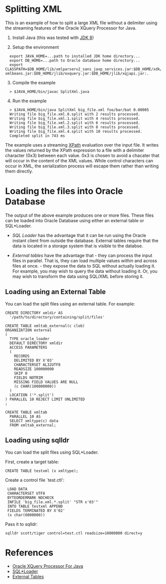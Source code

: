 # Splitting XML

This is an example of how to split a large XML file without a
delimiter using the streaming features of the Oracle XQuery Processor
for Java.

1. Install Java (this was tested with [JDK 8](https://www.oracle.com/java/technologies/javase/javase-jdk8-downloads.html))
   

2. Setup the environment 
``` 
  export JAVA_HOME=...path to installed JDK home directory...
  export DB_HOME=...path to Oracle database home directory...
  export CLASSPATH=$DB_HOME/lib/xmlparserv2_sans_jaxp_services.jar:$DB_HOME/xdk/jlib/apache-xmlbeans.jar:$DB_HOME/jlib/oxquery.jar:$DB_HOME/jlib/xqjapi.jar:.
```

3. Compile the example
```
  > $JAVA_HOME/bin/javac SplitXml.java
```

4. Run the example
```
  > $JAVA_HOME/bin/java SplitXml big_file.xml foo/bar/bat 0.00005
  Writing file big_file.xml.0.split with 2 results processed. 
  Writing file big_file.xml.1.split with 4 results processed. 
  Writing file big_file.xml.2.split with 6 results processed. 
  Writing file big_file.xml.3.split with 8 results processed. 
  Writing file big_file.xml.4.split with 10 results processed. 
  Completed split in 743 ms
```

The example uses a streaming
[XPath](https://www.w3schools.com/xml/xpath_intro.asp) evaluation over
the input file.  It writes the values returned by the XPath expression
to a file with a delimiter character (0x3) between each value.  0x3 is
chosen to avoid a chacater that will occur in the content of the XML
values.  While control characters can occur in XML, the serialization
process will escape them rather than writing them directly. 

# Loading the files into Oracle Database

The output of the above example produces one or more files.  These
files can be loaded into Oracle Database using either an external
table or SQL*Loader.  

- *SQL Loader* has the advantage that it can be run using the Oracle
  instant client from outside the database.  External tables require
  that the data is located in a storage system that is visible to the
  databse.

- *External tables* have the advantage that - they can process the input
  files in parallel.  That is, they can load multiple values *within*
  and across files at once.  - they expose the data to SQL without
  actually loading it.  For example, you may wish to query the data
  without loading it.  Or, you may wish to transform the data using
  SQL/XML before storing it.  

## Loading using an External Table

You can load the split files using an external table. For example:

```
CREATE DIRECTORY xmldir AS 
  '/path/to/directory/containing/split/files'

CREATE TABLE xmltab_external(c clob)
ORGANIZATION external
(
  TYPE oracle_loader
  DEFAULT DIRECTORY xmldir
  ACCESS PARAMETERS
  (
    RECORDS
    DELIMITED BY X'03'
    CHARACTERSET AL32UTF8
    READSIZE 100000000
    SKIP 0
    FIELDS NOTRIM
    MISSING FIELD VALUES ARE NULL
    (c CHAR(100000000))
  )
  LOCATION ('*.split')
) PARALLEL 10 REJECT LIMIT UNLIMITED
;

CREATE TABLE xmltab 
  PARALLEL 10 AS 
  SELECT xmltype(c) data 
  FROM xmltab_external; 
```

## Loading using sqlldr

You can load the split files using SQL*Loader.

First, create a target table:
```
CREATE TABLE testxml (x xmltype);
```

Create a control file `test.ctl':
```
 LOAD DATA 
 CHARACTERSET UTF8
 BYTEORDERMARK NOCHECK
 INFILE 'big_file.xml.*.split' "STR x'03'"
 INTO TABLE testxml APPEND
 FIELDS TERMINATED BY X'02'
 (x char(6000000))
```

Pass it to sqlldr:
```
sqlldr scott/tiger control=test.ctl readsize=10000000 direct=y
```

# References

* [Oracle XQuery Processor For Java](https://docs.oracle.com/en/database/oracle/oracle-database/19/adxdk/using-xquery-processor-for-Java.html)
* [SQL*Loader](https://docs.oracle.com/en/database/oracle/oracle-database/19/sutil/oracle-sql-loader.html)
* [External Tables](https://docs.oracle.com/en/database/oracle/oracle-database/19/sutil/oracle-external-tables-concepts.html#GUID-44323E01-7D72-45EC-915A-99E596769D9E)

